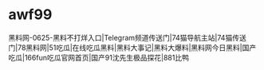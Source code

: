 # awf99
黑料网-0625-黑料不打烊入口|Telegram频道传送门|74猫导航主站|74猫传送门|78黑料网|51吃瓜|在线吃瓜黑料|黑料大事记|黑料大爆料|黑料网今日黑料|国产吃瓜|166fun吃瓜官网首页|国产91沈先生极品探花|881比鸭
